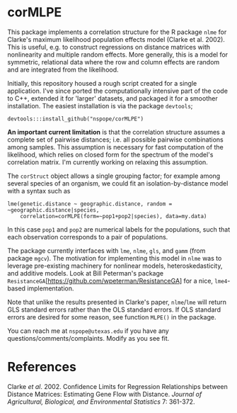 corMLPE
=======

This package implements a correlation structure for the R package `nlme` for Clarke's maximum likelihood population effects model (Clarke et al. 2002). This is useful, e.g. to construct regressions on distance matrices with nonlinearity and multiple random effects. More generally, this is a model for symmetric, relational data where the row and column effects are random and are integrated from the likelihood.

Initially, this repository housed a rough script created for a single application. I've since ported the computationally intensive part of the code to C++, extended it for 'larger' datasets, and packaged it for a smoother installation. The easiest installation is via the package `devtools`;

```{r}
devtools:::install_github("nspope/corMLPE")
```

**An important current limitation** is that the correlation structure assumes a complete set of pairwise distances; i.e. all possible pairwise combinations among samples. This assumption is necessary for fast computation of the likelihood, which relies on closed form for the spectrum of the model's correlation matrix. I'm currently working on relaxing this assumption.

The `corStruct` object allows a single grouping factor; for example among several species of an organism, we could fit an isolation-by-distance model with a syntax such as

```{r}
lme(genetic.distance ~ geographic.distance, random = ~geographic.distance|species, 
    correlation=corMLPE(form=~pop1+pop2|species), data=my.data)
```

In this case `pop1` and `pop2` are numerical labels for the populations, such that each observation corresponds to a pair of populations.

The package currently interfaces with `lme`, `nlme`, `gls`, and `gamm` (from package `mgcv`). The motivation for implementing this model in `nlme` was to leverage pre-existing machinery for nonlinear models, heteroskedasticity, and additive models. Look at Bill Peterman's package `ResistanceGA`[https://github.com/wpeterman/ResistanceGA] for a nice, `lme4`-based implementation.

Note that unlike the results presented in Clarke's paper, `nlme`/`lme` will return GLS standard errors rather than the OLS standard errors. If OLS standard errors are desired for some reason, see function `MLPE()` in the package.

You can reach me at `nspope@utexas.edu` if you have any questions/comments/complaints. Modify as you see fit.

# References
Clarke *et al*. 2002. Confidence Limits for Regression Relationships between Distance Matrices: Estimating Gene Flow with Distance. *Journal of Agricultural, Biological, and Environmental Statistics* 7: 361-372.
